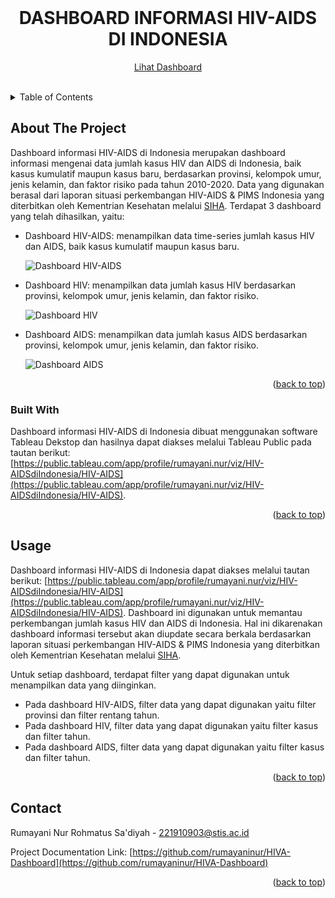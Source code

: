 <div id="top"></div>

<!-- TITLE -->
<br />
<div align="center">

  <h1 align="center">DASHBOARD INFORMASI HIV-AIDS DI INDONESIA</h2>

  <p align="center">
    <a href="https://public.tableau.com/app/profile/rumayani.nur/viz/HIV-AIDSdiIndonesia/HIV-AIDS">Lihat Dashboard</a>
    
  </p>
</div>
<br/>


<!-- TABLE OF CONTENTS -->
<details>
  <summary>Table of Contents</summary>
  <ol>
    <li>
      <a href="#about-the-project">About The Project</a>
      <ul>
        <li><a href="#built-with">Built With</a></li>
      </ul>
    </li>
    <li><a href="#usage">Usage</a></li>
    <li><a href="#contact">Contact</a></li>
  </ol>
</details>



<!-- ABOUT THE PROJECT -->
## About The Project

Dashboard informasi HIV-AIDS di Indonesia merupakan dashboard informasi mengenai data jumlah kasus HIV dan AIDS di Indonesia, baik kasus kumulatif maupun kasus baru, berdasarkan provinsi, kelompok umur, jenis kelamin, dan faktor risiko pada tahun 2010-2020. Data yang digunakan berasal dari laporan situasi perkembangan HIV-AIDS & PIMS Indonesia yang diterbitkan oleh Kementrian Kesehatan melalui [SIHA](https://siha.kemkes.go.id/login_index.php). Terdapat 3 dashboard yang telah dihasilkan, yaitu:
* Dashboard HIV-AIDS: menampilkan data time-series jumlah kasus HIV dan AIDS, baik kasus kumulatif maupun kasus baru.

  ![Dashboard HIV-AIDS](https://user-images.githubusercontent.com/89365943/174691765-2c03ab05-f95b-4a43-b77c-38dbece4514c.PNG)

* Dashboard HIV: menampilkan data jumlah kasus HIV berdasarkan provinsi, kelompok umur, jenis kelamin, dan faktor risiko.

  ![Dashboard HIV](https://user-images.githubusercontent.com/89365943/174691967-975b58da-08ef-4c64-8586-e885785d5c39.PNG)

* Dashboard AIDS: menampilkan data jumlah kasus AIDS berdasarkan provinsi, kelompok umur, jenis kelamin, dan faktor risiko.

  ![Dashboard AIDS](https://user-images.githubusercontent.com/89365943/174691981-58beeec2-c8ad-46f4-9d9e-a4aba51d062f.PNG)


<p align="right">(<a href="#top">back to top</a>)</p>



### Built With

Dashboard informasi HIV-AIDS di Indonesia dibuat menggunakan software Tableau Dekstop dan hasilnya dapat diakses melalui Tableau Public pada tautan berikut: [https://public.tableau.com/app/profile/rumayani.nur/viz/HIV-AIDSdiIndonesia/HIV-AIDS](https://public.tableau.com/app/profile/rumayani.nur/viz/HIV-AIDSdiIndonesia/HIV-AIDS).

<p align="right">(<a href="#top">back to top</a>)</p>



<!-- USAGE -->
## Usage

Dashboard informasi HIV-AIDS di Indonesia dapat diakses melalui tautan berikut: [https://public.tableau.com/app/profile/rumayani.nur/viz/HIV-AIDSdiIndonesia/HIV-AIDS](https://public.tableau.com/app/profile/rumayani.nur/viz/HIV-AIDSdiIndonesia/HIV-AIDS). Dashboard ini digunakan untuk memantau perkembangan jumlah kasus HIV dan AIDS di Indonesia. Hal ini dikarenakan dashboard informasi tersebut akan diupdate secara berkala berdasarkan laporan situasi perkembangan HIV-AIDS & PIMS Indonesia yang diterbitkan oleh Kementrian Kesehatan melalui [SIHA](https://siha.kemkes.go.id/login_index.php).

Untuk setiap dashboard, terdapat filter yang dapat digunakan untuk menampilkan data yang diinginkan.
* Pada dashboard HIV-AIDS, filter data yang dapat digunakan yaitu filter provinsi dan filter rentang tahun.
* Pada dashboard HIV, filter data yang dapat digunakan yaitu filter kasus dan filter tahun.
* Pada dashboard AIDS, filter data yang dapat digunakan yaitu filter kasus dan filter tahun.

<p align="right">(<a href="#top">back to top</a>)</p>



<!-- CONTACT -->
## Contact

Rumayani Nur Rohmatus Sa'diyah - 221910903@stis.ac.id

Project Documentation Link: [https://github.com/rumayaninur/HIVA-Dashboard](https://github.com/rumayaninur/HIVA-Dashboard)

<p align="right">(<a href="#top">back to top</a>)</p>
